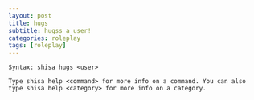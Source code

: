 ```yaml
---
layout: post
title: hugs
subtitle: hugss a user!
categories: roleplay
tags: [roleplay]
---
```


`Syntax: shisa hugs <user>`

```
Type shisa help <command> for more info on a command. You can also type shisa help <category> for more info on a category.
```